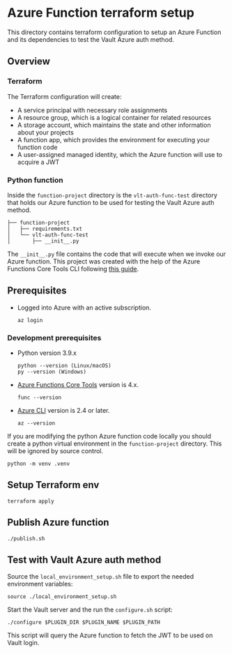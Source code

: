 # Azure Function terraform setup

This directory contains terraform configuration to setup an Azure Function and
its dependencies to test the Vault Azure auth method.

## Overview

### Terraform

The Terraform configuration will create:

- A service principal with necessary role assignments
- A resource group, which is a logical container for related resources
- A storage account, which maintains the state and other information about your projects
- A function app, which provides the environment for executing your function code
- A user-assigned managed identity, which the Azure function will use to acquire a JWT

### Python function

Inside the `function-project` directory is the `vlt-auth-func-test` directory
that holds our Azure function to be used for testing the Vault Azure auth
method.

```
├── function-project
│   ├── requirements.txt
│   └── vlt-auth-func-test
│       ├── __init__.py
```

The `__init__.py` file contains the code that will execute when we invoke our
Azure function. This project was created with the help of the Azure Functions
Core Tools CLI following
[this guide](https://learn.microsoft.com/en-us/azure/azure-functions/create-first-function-cli-python).

## Prerequisites

- Logged into Azure with an active subscription.
  ```
  az login
  ```

### Development prerequisites
- Python version 3.9.x
  ```
  python --version (Linux/macOS)
  py --version (Windows)
  ```
- [Azure Functions Core Tools](https://learn.microsoft.com/en-us/azure/azure-functions/functions-run-local#v2) version is 4.x.
  ```
  func --version
  ```
- [Azure CLI](https://learn.microsoft.com/en-us/cli/azure/install-azure-cli) version is 2.4 or later.
  ```
  az --version
  ```

If you are modifying the python Azure function code locally you should create a
python virtual environment in the `function-project` directory. This will be
ignored by source control.
```
python -m venv .venv
```

## Setup Terraform env

```
terraform apply
```

## Publish Azure function

```
./publish.sh
```

## Test with Vault Azure auth method

Source the `local_environment_setup.sh` file to export the needed environment variables:
```
source ./local_environment_setup.sh
```

Start the Vault server and the run the `configure.sh` script:
```
./configure $PLUGIN_DIR $PLUGIN_NAME $PLUGIN_PATH
```

This script will query the Azure function to fetch the JWT to be used on Vault
login.


